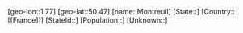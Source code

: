 ﻿---
location: [50.47,1.77]
mapzoom: [7,12] 
mapmarker: city 
type: City
tags:
- geo/City


SpocWebEntityId: 32589
isDeleted: false
confidential: public

---
[geo-lon::1.77]
[geo-lat::50.47]
[name::Montreuil]
[State::]
[Country::[[France]]]
[StateId::]
[Population::]
[Unknown::]

